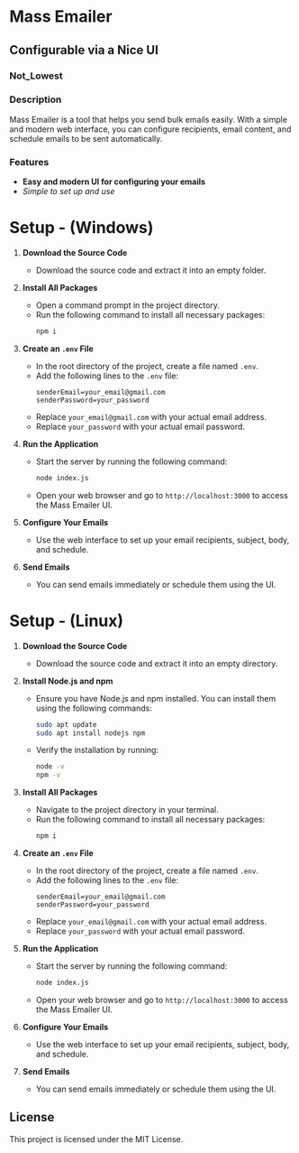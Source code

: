 # Mass Emailer

## Configurable via a Nice UI

### Not_Lowest

### Description

Mass Emailer is a tool that helps you send bulk emails easily. With a simple and modern web interface, you can configure recipients, email content, and schedule emails to be sent automatically.

### Features

- **Easy and modern UI for configuring your emails**
- *Simple to set up and use*

# Setup - (Windows)

1. **Download the Source Code**
   - Download the source code and extract it into an empty folder.

2. **Install All Packages**
   - Open a command prompt in the project directory.
   - Run the following command to install all necessary packages:
     ```bash
     npm i
     ```

3. **Create an `.env` File**
   - In the root directory of the project, create a file named `.env`.
   - Add the following lines to the `.env` file:
     ```env
     senderEmail=your_email@gmail.com
     senderPassword=your_password
     ```
   - Replace `your_email@gmail.com` with your actual email address.
   - Replace `your_password` with your actual email password.

4. **Run the Application**
   - Start the server by running the following command:
     ```bash
     node index.js
     ```
   - Open your web browser and go to `http://localhost:3000` to access the Mass Emailer UI.

5. **Configure Your Emails**
   - Use the web interface to set up your email recipients, subject, body, and schedule.

6. **Send Emails**
   - You can send emails immediately or schedule them using the UI.

# Setup - (Linux)

1. **Download the Source Code**
   - Download the source code and extract it into an empty directory.

2. **Install Node.js and npm**
   - Ensure you have Node.js and npm installed. You can install them using the following commands:
     ```bash
     sudo apt update
     sudo apt install nodejs npm
     ```
   - Verify the installation by running:
     ```bash
     node -v
     npm -v
     ```

3. **Install All Packages**
   - Navigate to the project directory in your terminal.
   - Run the following command to install all necessary packages:
     ```bash
     npm i
     ```

4. **Create an `.env` File**
   - In the root directory of the project, create a file named `.env`.
   - Add the following lines to the `.env` file:
     ```env
     senderEmail=your_email@gmail.com
     senderPassword=your_password
     ```
   - Replace `your_email@gmail.com` with your actual email address.
   - Replace `your_password` with your actual email password.

5. **Run the Application**
   - Start the server by running the following command:
     ```bash
     node index.js
     ```
   - Open your web browser and go to `http://localhost:3000` to access the Mass Emailer UI.

6. **Configure Your Emails**
   - Use the web interface to set up your email recipients, subject, body, and schedule.

7. **Send Emails**
   - You can send emails immediately or schedule them using the UI.

## License

This project is licensed under the MIT License.
